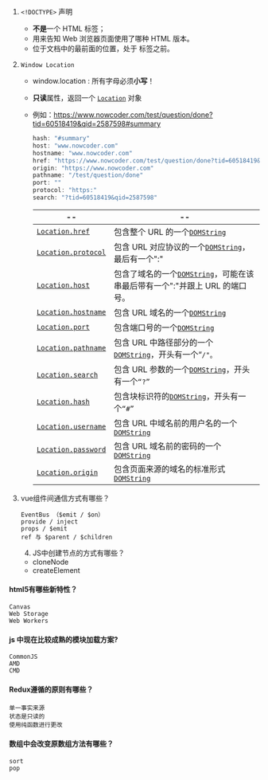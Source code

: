 1. `<!DOCTYPE>` 声明

   - **不是**一个 HTML 标签；
   - 用来告知 Web 浏览器页面使用了哪种 HTML 版本。
   - 位于文档中的最前面的位置，处于 <html> 标签之前。

2. `Window Location`

   - window.location : 所有字母必须**小写**！

   - **只读**属性，返回一个 [`Location`](https://developer.mozilla.org/zh-CN/docs/Web/API/Location) 对象

   - 例如：https://www.nowcoder.com/test/question/done?tid=60518419&qid=2587598#summary
     ```js
     hash: "#summary"
     host: "www.nowcoder.com"
     hostname: "www.nowcoder.com"
     href: "https://www.nowcoder.com/test/question/done?tid=60518419&qid=2587598#summary"
     origin: "https://www.nowcoder.com"
     pathname: "/test/question/done"
     port: ""
     protocol: "https:"
     search: "?tid=60518419&qid=2587598"
     ```

     | --                                                           | --                                                           |
     | ------------------------------------------------------------ | ------------------------------------------------------------ |
     | [`Location.href`](https://developer.mozilla.org/zh-CN/docs/Web/API/Location/href) | 包含整个 URL 的一个[`DOMString`](https://developer.mozilla.org/zh-CN/docs/Web/JavaScript/Reference/Global_Objects/String) |
     | [`Location.protocol`](https://developer.mozilla.org/en-US/docs/Web/API/Location/protocol) | 包含 URL 对应协议的一个[`DOMString`](https://developer.mozilla.org/zh-CN/docs/Web/JavaScript/Reference/Global_Objects/String)，最后有一个":" |
     | [`Location.host`](https://developer.mozilla.org/zh-CN/docs/Web/API/Location/host) | 包含了域名的一个[`DOMString`](https://developer.mozilla.org/zh-CN/docs/Web/JavaScript/Reference/Global_Objects/String)，可能在该串最后带有一个":"并跟上 URL 的端口号。 |
     | [`Location.hostname`](https://developer.mozilla.org/zh-CN/docs/Web/API/Location/hostname) | 包含 URL 域名的一个[`DOMString`](https://developer.mozilla.org/zh-CN/docs/Web/JavaScript/Reference/Global_Objects/String) |
     | [`Location.port`](https://developer.mozilla.org/en-US/docs/Web/API/Location/port) | 包含端口号的一个[`DOMString`](https://developer.mozilla.org/zh-CN/docs/Web/JavaScript/Reference/Global_Objects/String) |
     | [`Location.pathname`](https://developer.mozilla.org/en-US/docs/Web/API/Location/pathname) | 包含 URL 中路径部分的一个[`DOMString`](https://developer.mozilla.org/zh-CN/docs/Web/JavaScript/Reference/Global_Objects/String)，开头有一个“`/"。` |
     | [`Location.search`](https://developer.mozilla.org/zh-CN/docs/Web/API/Location/search) | 包含 URL 参数的一个[`DOMString`](https://developer.mozilla.org/zh-CN/docs/Web/JavaScript/Reference/Global_Objects/String)，开头有一个`“?”` |
     | [`Location.hash`](https://developer.mozilla.org/zh-CN/docs/Web/API/Location/hash) | 包含块标识符的[`DOMString`](https://developer.mozilla.org/zh-CN/docs/Web/JavaScript/Reference/Global_Objects/String)，开头有一个`“#”` |
     | [`Location.username`](https://developer.mozilla.org/en-US/docs/Web/API/Location/username) | 包含 URL 中域名前的用户名的一个[`DOMString`](https://developer.mozilla.org/zh-CN/docs/Web/JavaScript/Reference/Global_Objects/String) |
     | [`Location.password`](https://developer.mozilla.org/en-US/docs/Web/API/Location/password) | 包含 URL 域名前的密码的一个 [`DOMString`](https://developer.mozilla.org/zh-CN/docs/Web/JavaScript/Reference/Global_Objects/String) |
     | [`Location.origin`](https://developer.mozilla.org/en-US/docs/Web/API/Location/origin) | 包含页面来源的域名的标准形式[`DOMString`](https://developer.mozilla.org/zh-CN/docs/Web/JavaScript/Reference/Global_Objects/String) |

3. vue组件间通信方式有哪些？

   ```
   EventBus （$emit / $on）
   provide / inject
   props / $emit
   ref 与 $parent / $children
   ```

 	4. JS中创建节点的方式有哪些？
     - cloneNode
     - createElement

#### html5有哪些新特性？

```
Canvas
Web Storage
Web Workers
```

#### js 中现在比较成熟的模块加载方案?

```
CommonJS
AMD
CMD
```

#### Redux遵循的原则有哪些？

```
单一事实来源
状态是只读的
使用纯函数进行更改
```

#### 数组中会改变原数组方法有哪些？

```
sort
pop
```

#### <script>元素

```
src属性可以设置为跟网页再同一台服务器上，也可以在不同的域
使用async属性的脚本不需要等待其他脚本，同时也不阻塞文档渲染
```

#### Chrome浏览器都有哪些进程？

```
GPU 进程
渲染进程
插件进程
```

#### 假设线上代码的分支是master，本地修复bug的分支为fix，上线时下列哪些git操作是正确的

正确答案: A D  你的答案: B (错误)

```
git checkout master; git merge fix;git push origin master;
git checkout fix; git merge master;git checkout master;git push origin master;
git checkout master; git rebase fix;git push origin master;
git checkout fix; git rebase master;git checkout master;git merge fix;git push origin master;
```